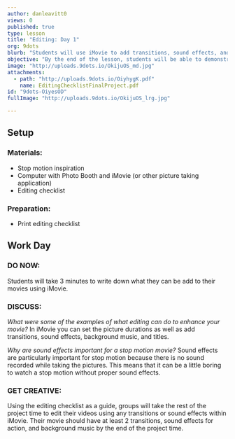 ```yaml
---
author: danleavitt0
views: 0
published: true
type: lesson
title: "Editing: Day 1"
org: 9dots
blurb: "Students will use iMovie to add transitions, sound effects, and background music to make their movies come to life."
objective: "By the end of the lesson, students will be able to demonstrate learning by using iMovie to set the picture duration and add transitions, sound effects, and background music."
image: "http://uploads.9dots.io/OkijuOS_md.jpg"
attachments: 
  - path: "http://uploads.9dots.io/OiyhygK.pdf"
    name: EditingChecklistFinalProject.pdf
id: "9dots-OiyesOD"
fullImage: "http://uploads.9dots.io/OkijuOS_lrg.jpg"

---
```


## Setup

### Materials:

- Stop motion inspiration
- Computer with Photo Booth and iMovie (or other picture taking application)
- Editing checklist

### Preparation:
- Print editing checklist
    
## Work Day

### DO NOW:
Students will take 3 minutes to write down what they can be add to their movies using iMovie.

### DISCUSS:
_What were some of the examples of what editing can do to enhance your movie?_
In iMovie you can set the picture durations as well as add transitions, sound effects, background music, and titles.

_Why are sound effects important for a stop motion movie?_
Sound effects are particularly important for stop motion because there is no sound recorded while taking the pictures. This means that it can be a little boring to watch a stop motion without proper sound effects.

### GET CREATIVE:
Using the editing checklist as a guide, groups will take the rest of the project time to edit their videos using any transitions or sound effects within iMovie. Their movie should have at least 2 transitions, sound effects for action, and background music by the end of the project time.
